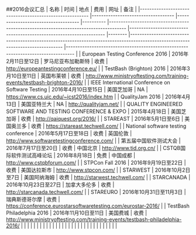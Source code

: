 ##2016会议汇总
| 名称 | 时间	| 地点 | 费用 | 网址 | 备注 |
|--------------------------------------------------------	|-----------------------------------	|------------------------------------	|----------	|-------------------------------------------------------------------------------------	|-------------------------------------------------------------------	|--------	|-------------------------------------------------------------------------------------------------------------------------------	|---------------------------------------------------------------------------------	|
| European Testing Conference 2016 | 2016年2月11日至12日 | 罗马尼亚布加勒斯特 | 收费  | http://europeantestingconference.eu/ |
| TestBash (Brighton) 2016 | 2016年3月10日至11日 | 英国布莱顿 | 收费 | http://www.ministryoftesting.com/training-events/testbash-brighton-2016/ |
| IEEE International Conference on Software Testing | 2016年4月10日至15日 | 美国芝加哥 |  NA | https://www.cs.uic.edu/~icst2016/index.htm |
| QualityJam 2016 | 2016年4月13日 | 美国亚特兰大 | NA | http://qualityjam.net/ |
| QUALITY ENGINEERED SOFTWARE AND TESTING CONFERENCE & EXPO | 2015年4月18日 |  美国芝加哥 | 收费  | http://qaiquest.org/2016/ |
| STAREAST | 2016年5月1日至6日 | 美国奥兰多 | 收费 | https://stareast.techwell.com/ |
| National software testing conference | 2016年5月17日至18日 | 收费 | 英国伦敦 | http://www.softwaretestingconference.com/ |
| 第五届中国软件测试大会 | 2016年7月17日至20日 | 收费 | 中国北京  | http://www.tid.org.cn/ |
| CSTQB国际软件测试高峰论坛 | 2016年8月18日 | 免费  | 中国成都 | http://www.cstqbforum.com/ |
| STPCon Fall 2016 | 2016年9月19日至22日 | 收费 | 美国达拉斯市 | http://www.stpcon.com/ |
| STARWEST | 2016年10月2日至7日 | 美国阿纳海姆 | 收费 | http://starwest.techwell.com/ |
| STARCANADA | 2016年10月23日至27日 | 加拿大多伦多 | 收费 | http://starcanada.techwell.com/ |
| STAREURO | 2016年10月31日至11月3日 | 瑞典斯德哥尔摩 | 收费 | https://conference.eurostarsoftwaretesting.com/eurostar-2016/ |
| TestBash Philadelphia 2016 | 2016年11月10日至11日 | 美国费城 | 收费 | http://www.ministryoftesting.com/training-events/testbash-philadelphia-2016/ |
|  |  |  |  |  |
|  |  |  |  |  |
|  |  |  |  |  |
|  |  |  |  |  |
|  |  |  |  |  |

